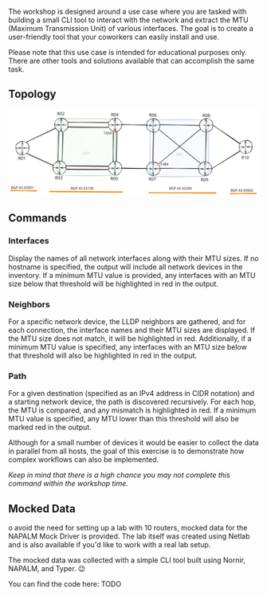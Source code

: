 
The workshop is designed around a use case where you are tasked with building a small CLI tool to interact with the network and extract the MTU (Maximum Transmission Unit) of various interfaces. The goal is to create a user-friendly tool that your coworkers can easily install and use.

Please note that this use case is intended for educational purposes only. There are other tools and solutions available that can accomplish the same task.

## Topology

![lab topology](img/mtu_lab.svg)


## Commands

### Interfaces

Display the names of all network interfaces along with their MTU sizes. If no hostname is specified, the output will include all network devices in the inventory. If a minimum MTU value is provided, any interfaces with an MTU size below that threshold will be highlighted in red in the output.

### Neighbors

For a specific network device, the LLDP neighbors are gathered, and for each connection, the interface names and their MTU sizes are displayed. If the MTU size does not match, it will be highlighted in red. Additionally, if a minimum MTU value is specified, any interfaces with an MTU size below that threshold will also be highlighted in red in the output.

### Path

For a given destination (specified as an IPv4 address in CIDR notation) and a starting network device, the path is discovered recursively. For each hop, the MTU is compared, and any mismatch is highlighted in red. If a minimum MTU value is specified, any MTU lower than this threshold will also be marked red in the output.

Although for a small number of devices it would be easier to collect the data in parallel from all hosts, the goal of this exercise is to demonstrate how complex workflows can also be implemented.

*Keep in mind that there is a high chance you may not complete this command within the workshop time.*

## Mocked Data

o avoid the need for setting up a lab with 10 routers, mocked data for the NAPALM Mock Driver is provided. The lab itself was created using Netlab and is also available if you'd like to work with a real lab setup.

The mocked data was collected with a simple CLI tool built using Nornir, NAPALM, and Typer. 😉

You can find the code here: TODO
